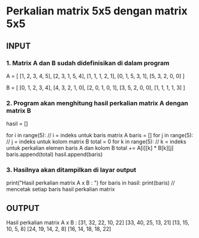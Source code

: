 # Perkalian matrix 5x5 dengan matrix 5x5

## INPUT
### 1. Matrix A dan B sudah didefinisikan di dalam program
A = [
    [1, 2, 3, 4, 5],
    [2, 3, 1, 5, 4],
    [1, 1, 1, 2, 1],
    [0, 1, 5, 3, 1],
    [5, 3, 2, 0, 0]
]

B = [
    [0, 1, 2, 3, 4],
    [4, 3, 2, 1, 0],
    [2, 0, 1, 0, 1],
    [3, 5, 2, 0, 0],
    [1, 1, 1, 1, 3]
]
### 2. Program akan menghitung hasil perkalian matrix A dengan matrix B
hasil = []

for i in range(5):          // i = indeks untuk baris matrix A
    baris = []
    for j in range(5):      // j = indeks untuk kolom matrix B
        total = 0
        for k in range(5):   // k = indeks untuk perkalian elemen baris A dan kolom B
            total += A[i][k] * B[k][j]
        baris.append(total)
    hasil.append(baris)
    
### 3. Hasilnya akan ditampilkan di layar output
print("Hasil perkalian matrix A x B : ")
for baris in hasil:
    print(baris)        // mencetak setiap baris hasil perkalian matrix

## OUTPUT
Hasil perkalian matrix A x B :
[31, 32, 22, 10, 22]
[33, 40, 25, 13, 21]
[13, 15, 10, 5, 8]
[24, 19, 14, 2, 8]
[16, 14, 18, 18, 22]
